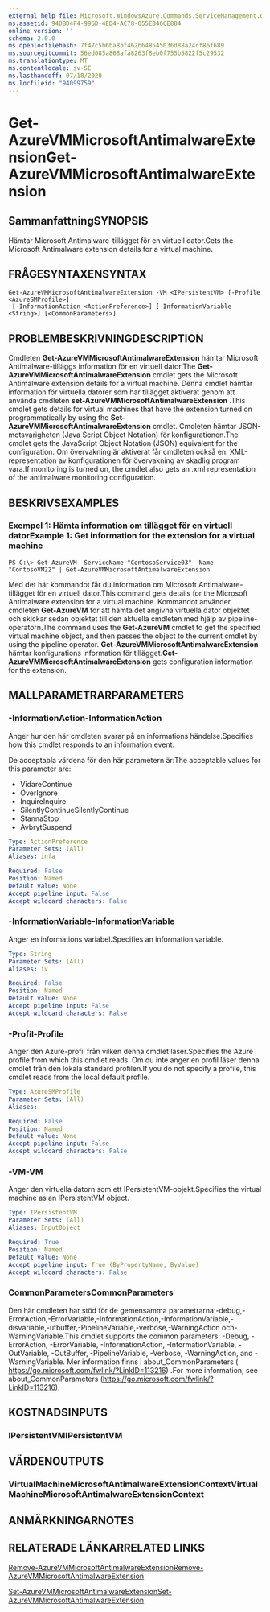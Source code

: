 ```yaml
---
external help file: Microsoft.WindowsAzure.Commands.ServiceManagement.dll-Help.xml
ms.assetid: 94DBD4F4-996D-4ED4-AC78-055E846CE884
online version: ''
schema: 2.0.0
ms.openlocfilehash: 7f47c5b6ba8bf462b648545036d88a24cf86f689
ms.sourcegitcommit: 56ed085a868afa8263f8eb0f755b5822f5c29532
ms.translationtype: MT
ms.contentlocale: sv-SE
ms.lasthandoff: 07/18/2020
ms.locfileid: "94099759"
---
```

# <span data-ttu-id="69edd-101">Get-AzureVMMicrosoftAntimalwareExtension</span><span class="sxs-lookup"><span data-stu-id="69edd-101">Get-AzureVMMicrosoftAntimalwareExtension</span></span>

## <span data-ttu-id="69edd-102">Sammanfattning</span><span class="sxs-lookup"><span data-stu-id="69edd-102">SYNOPSIS</span></span>
<span data-ttu-id="69edd-103">Hämtar Microsoft Antimalware-tillägget för en virtuell dator.</span><span class="sxs-lookup"><span data-stu-id="69edd-103">Gets the Microsoft Antimalware extension details for a virtual machine.</span></span>

## <span data-ttu-id="69edd-104">FRÅGESYNTAXEN</span><span class="sxs-lookup"><span data-stu-id="69edd-104">SYNTAX</span></span>

```
Get-AzureVMMicrosoftAntimalwareExtension -VM <IPersistentVM> [-Profile <AzureSMProfile>]
 [-InformationAction <ActionPreference>] [-InformationVariable <String>] [<CommonParameters>]
```

## <span data-ttu-id="69edd-105">PROBLEMBESKRIVNING</span><span class="sxs-lookup"><span data-stu-id="69edd-105">DESCRIPTION</span></span>
<span data-ttu-id="69edd-106">Cmdleten **Get-AzureVMMicrosoftAntimalwareExtension** hämtar Microsoft Antimalware-tilläggs information för en virtuell dator.</span><span class="sxs-lookup"><span data-stu-id="69edd-106">The **Get-AzureVMMicrosoftAntimalwareExtension** cmdlet gets the Microsoft Antimalware extension details for a virtual machine.</span></span>
<span data-ttu-id="69edd-107">Denna cmdlet hämtar information för virtuella datorer som har tillägget aktiverat genom att använda cmdleten **set-AzureVMMicrosoftAntimalwareExtension** .</span><span class="sxs-lookup"><span data-stu-id="69edd-107">This cmdlet gets details for virtual machines that have the extension turned on programmatically by using the **Set-AzureVMMicrosoftAntimalwareExtension** cmdlet.</span></span>
<span data-ttu-id="69edd-108">Cmdleten hämtar JSON-motsvarigheten (Java Script Object Notation) för konfigurationen.</span><span class="sxs-lookup"><span data-stu-id="69edd-108">The cmdlet gets the JavaScript Object Notation (JSON) equivalent for the configuration.</span></span> <span data-ttu-id="69edd-109">Om övervakning är aktiverat får cmdleten också en. XML-representation av konfigurationen för övervakning av skadlig program vara.</span><span class="sxs-lookup"><span data-stu-id="69edd-109">If monitoring is turned on, the cmdlet also gets an .xml representation of the antimalware monitoring configuration.</span></span>

## <span data-ttu-id="69edd-110">BESKRIVS</span><span class="sxs-lookup"><span data-stu-id="69edd-110">EXAMPLES</span></span>

### <span data-ttu-id="69edd-111">Exempel 1: Hämta information om tillägget för en virtuell dator</span><span class="sxs-lookup"><span data-stu-id="69edd-111">Example 1: Get information for the extension for a virtual machine</span></span>
```
PS C:\> Get-AzureVM -ServiceName "ContosoService03" -Name "ContosoVM22" | Get-AzureVMMicrosoftAntimalwareExtension
```

<span data-ttu-id="69edd-112">Med det här kommandot får du information om Microsoft Antimalware-tillägget för en virtuell dator.</span><span class="sxs-lookup"><span data-stu-id="69edd-112">This command gets details for the Microsoft Antimalware extension for a virtual machine.</span></span>
<span data-ttu-id="69edd-113">Kommandot använder cmdleten **Get-AzureVM** för att hämta det angivna virtuella dator objektet och skickar sedan objektet till den aktuella cmdleten med hjälp av pipeline-operatorn.</span><span class="sxs-lookup"><span data-stu-id="69edd-113">The command uses the **Get-AzureVM** cmdlet to get the specified virtual machine object, and then passes the object to the current cmdlet by using the pipeline operator.</span></span>
<span data-ttu-id="69edd-114">**Get-AzureVMMicrosoftAntimalwareExtension** hämtar konfigurations information för tillägget.</span><span class="sxs-lookup"><span data-stu-id="69edd-114">**Get-AzureVMMicrosoftAntimalwareExtension** gets configuration information for the extension.</span></span>

## <span data-ttu-id="69edd-115">MALLPARAMETRAR</span><span class="sxs-lookup"><span data-stu-id="69edd-115">PARAMETERS</span></span>

### <span data-ttu-id="69edd-116">-InformationAction</span><span class="sxs-lookup"><span data-stu-id="69edd-116">-InformationAction</span></span>
<span data-ttu-id="69edd-117">Anger hur den här cmdleten svarar på en informations händelse.</span><span class="sxs-lookup"><span data-stu-id="69edd-117">Specifies how this cmdlet responds to an information event.</span></span>

<span data-ttu-id="69edd-118">De acceptabla värdena för den här parametern är:</span><span class="sxs-lookup"><span data-stu-id="69edd-118">The acceptable values for this parameter are:</span></span>

- <span data-ttu-id="69edd-119">Vidare</span><span class="sxs-lookup"><span data-stu-id="69edd-119">Continue</span></span>
- <span data-ttu-id="69edd-120">Över</span><span class="sxs-lookup"><span data-stu-id="69edd-120">Ignore</span></span>
- <span data-ttu-id="69edd-121">Inquire</span><span class="sxs-lookup"><span data-stu-id="69edd-121">Inquire</span></span>
- <span data-ttu-id="69edd-122">SilentlyContinue</span><span class="sxs-lookup"><span data-stu-id="69edd-122">SilentlyContinue</span></span>
- <span data-ttu-id="69edd-123">Stanna</span><span class="sxs-lookup"><span data-stu-id="69edd-123">Stop</span></span>
- <span data-ttu-id="69edd-124">Avbryt</span><span class="sxs-lookup"><span data-stu-id="69edd-124">Suspend</span></span>

```yaml
Type: ActionPreference
Parameter Sets: (All)
Aliases: infa

Required: False
Position: Named
Default value: None
Accept pipeline input: False
Accept wildcard characters: False
```

### <span data-ttu-id="69edd-125">-InformationVariable</span><span class="sxs-lookup"><span data-stu-id="69edd-125">-InformationVariable</span></span>
<span data-ttu-id="69edd-126">Anger en informations variabel.</span><span class="sxs-lookup"><span data-stu-id="69edd-126">Specifies an information variable.</span></span>

```yaml
Type: String
Parameter Sets: (All)
Aliases: iv

Required: False
Position: Named
Default value: None
Accept pipeline input: False
Accept wildcard characters: False
```

### <span data-ttu-id="69edd-127">-Profil</span><span class="sxs-lookup"><span data-stu-id="69edd-127">-Profile</span></span>
<span data-ttu-id="69edd-128">Anger den Azure-profil från vilken denna cmdlet läser.</span><span class="sxs-lookup"><span data-stu-id="69edd-128">Specifies the Azure profile from which this cmdlet reads.</span></span>
<span data-ttu-id="69edd-129">Om du inte anger en profil läser denna cmdlet från den lokala standard profilen.</span><span class="sxs-lookup"><span data-stu-id="69edd-129">If you do not specify a profile, this cmdlet reads from the local default profile.</span></span>

```yaml
Type: AzureSMProfile
Parameter Sets: (All)
Aliases: 

Required: False
Position: Named
Default value: None
Accept pipeline input: False
Accept wildcard characters: False
```

### <span data-ttu-id="69edd-130">-VM</span><span class="sxs-lookup"><span data-stu-id="69edd-130">-VM</span></span>
<span data-ttu-id="69edd-131">Anger den virtuella datorn som ett IPersistentVM-objekt.</span><span class="sxs-lookup"><span data-stu-id="69edd-131">Specifies the virtual machine as an IPersistentVM object.</span></span>

```yaml
Type: IPersistentVM
Parameter Sets: (All)
Aliases: InputObject

Required: True
Position: Named
Default value: None
Accept pipeline input: True (ByPropertyName, ByValue)
Accept wildcard characters: False
```

### <span data-ttu-id="69edd-132">CommonParameters</span><span class="sxs-lookup"><span data-stu-id="69edd-132">CommonParameters</span></span>
<span data-ttu-id="69edd-133">Den här cmdleten har stöd för de gemensamma parametrarna:-debug,-ErrorAction,-ErrorVariable,-InformationAction,-InformationVariable,-disvariable,-utbuffer,-PipelineVariable,-verbose,-WarningAction och-WarningVariable.</span><span class="sxs-lookup"><span data-stu-id="69edd-133">This cmdlet supports the common parameters: -Debug, -ErrorAction, -ErrorVariable, -InformationAction, -InformationVariable, -OutVariable, -OutBuffer, -PipelineVariable, -Verbose, -WarningAction, and -WarningVariable.</span></span> <span data-ttu-id="69edd-134">Mer information finns i about_CommonParameters ( https://go.microsoft.com/fwlink/?LinkID=113216) .</span><span class="sxs-lookup"><span data-stu-id="69edd-134">For more information, see about_CommonParameters (https://go.microsoft.com/fwlink/?LinkID=113216).</span></span>

## <span data-ttu-id="69edd-135">KOSTNADS</span><span class="sxs-lookup"><span data-stu-id="69edd-135">INPUTS</span></span>

### <span data-ttu-id="69edd-136">IPersistentVM</span><span class="sxs-lookup"><span data-stu-id="69edd-136">IPersistentVM</span></span>

## <span data-ttu-id="69edd-137">VÄRDEN</span><span class="sxs-lookup"><span data-stu-id="69edd-137">OUTPUTS</span></span>

### <span data-ttu-id="69edd-138">VirtualMachineMicrosoftAntimalwareExtensionContext</span><span class="sxs-lookup"><span data-stu-id="69edd-138">VirtualMachineMicrosoftAntimalwareExtensionContext</span></span>

## <span data-ttu-id="69edd-139">ANMÄRKNINGAR</span><span class="sxs-lookup"><span data-stu-id="69edd-139">NOTES</span></span>

## <span data-ttu-id="69edd-140">RELATERADE LÄNKAR</span><span class="sxs-lookup"><span data-stu-id="69edd-140">RELATED LINKS</span></span>

[<span data-ttu-id="69edd-141">Remove-AzureVMMicrosoftAntimalwareExtension</span><span class="sxs-lookup"><span data-stu-id="69edd-141">Remove-AzureVMMicrosoftAntimalwareExtension</span></span>](./Remove-AzureVMMicrosoftAntimalwareExtension.md)

[<span data-ttu-id="69edd-142">Set-AzureVMMicrosoftAntimalwareExtension</span><span class="sxs-lookup"><span data-stu-id="69edd-142">Set-AzureVMMicrosoftAntimalwareExtension</span></span>](./Set-AzureVMMicrosoftAntimalwareExtension.md)


